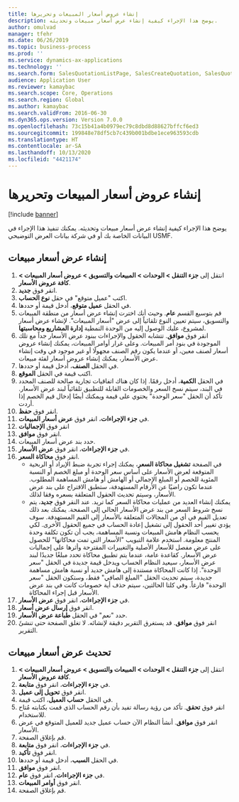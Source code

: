 ```yaml
---
title: إنشاء عروض أسعار المبيعات وتحريرها
description: يوضح هذا الإجراء كيفية إنشاء عرض أسعار مبيعات وتحديثه.
author: omulvad
manager: tfehr
ms.date: 06/26/2019
ms.topic: business-process
ms.prod: ''
ms.service: dynamics-ax-applications
ms.technology: ''
ms.search.form: SalesQuotationListPage, SalesCreateQuotation, SalesQuotationTable, SalesQuotationTotals, SalesQuotationPriceSimulation, SalesQuotationEditLines, SrsReportViewerForm, smmSetNumSeqIfManual, CustTable, SalesTable, CustQuotationConfirmationJournal, CustQuotationJournal, CustSalesLines, SalesQuotationCopying, SalesQuotationDeleteQuotations, SalesQuotationListPagePreviewPane, SalesQuotationTypeGroup
audience: Application User
ms.reviewer: kamaybac
ms.search.scope: Core, Operations
ms.search.region: Global
ms.author: kamaybac
ms.search.validFrom: 2016-06-30
ms.dyn365.ops.version: Version 7.0.0
ms.openlocfilehash: 73c15b41a4b0979ec79c8dbd8d88627bffcf6ed3
ms.sourcegitcommit: 199848e78df5cb7c439b001bdbe1ece963593cdb
ms.translationtype: HT
ms.contentlocale: ar-SA
ms.lasthandoff: 10/13/2020
ms.locfileid: "4421174"
---
```

# <a name="create-and-edit-sales-quotations"></a>إنشاء عروض أسعار المبيعات وتحريرها

[!include [banner](../../includes/banner.md)]

يوضح هذا الإجراء كيفية إنشاء عرض أسعار مبيعات وتحديثه. يمكنك تنفيذ هذا الإجراء في البيانات الخاصة بك أو في شركة بيانات العرض التوضيحي USMF.


## <a name="create-a-sales-quotation"></a>إنشاء عرض أسعار مبيعات
1. انتقل إلى **جزء التنقل > الوحدات > المبيعات والتسويق > عروض أسعار المبيعات > كافة عروض الأسعار‬**.
2. انقر فوق **جديد**.
3. اكتب "عميل متوقع" في حقل **نوع الحساب**.
4. في الحقل **عميل متوقع**، أدخل قيمة أو حددها.
5. قم بتوسيع القسم **عام**. وحيث أنك اخترت إنشاء عرض أسعار من منطقة المبيعات والتسويق، سيتم تعيين النوع تلقائياً إلى عرض "أسعار المبيعات". لإنشاء عرض أسعار لمشروع، عليك الوصول إليه من الوحدة النمطية **إدارة المشاريع ومحاسبتها**.
6. انقر فوق **موافق**. تتشابه الحقول والإجراءات ببنود عرض الأسعار جداً مع تلك الموجودة في بنود أمر المبيعات.   وعلى غرار أوامر المبيعات، يمكنك إنشاء عروض أسعار لصنف معين، أو عندما يكون رقم الصنف مجهولًا أو غير موجود في وقت إنشاء عرض الأسعار، يمكنك إنشاء عروض أسعار لفئة مبيعات.     
7. في الحقل **الصنف**، أدخل قيمة أو حددها.
8. اكتب قيمة في الحقل **الموقع**.
9. في الحقل **الكمية**، أدخل رقمًا. إذا كان هناك اتفاقيات تجارية صالحة للصنف المحدد في البند، سيتم نسخ السعر والخصومات القابلة للتطبيق تلقائياً لبند عرض الأسعار. تأكد أن الحقل "سعر الوحدة" يحتوي على قيمة ويمكنك أيضًا إدخال قيم الخصم إذا أردت. 
10. انقر فوق **حفظ**.
11. في **جزء الإجراءات**، انقر فوق **عرض أسعار المبيعات**.
12. انقر فوق **الإجماليات**
13. انقر فوق **موافق**.
14. حدد بند عرض أسعار المبيعات.
15. في **جزء الإجراءات**، انقر فوق **عرض الأسعار**.
16. انقر فوق **محاكاة السعر**.
    - في الصفحة **تشغيل محاكاة السعر**، يمكنك إجراء تجربة ضبط الإيراد أو الربحية المتوقعة لعرض الأسعار على أساس سعر الوحدة أو مبلغ الخصم أو النسبة المئوية للخصم أو المبلغ الإجمالي أو الهامش أو هامش المساهمة المطلوب. عندما تكون راضيًا عن الأرقام المستهدفة، ستطبق الاقتراح على بند عرض الأسعار، وسيتم تحديث الحقول المتعلقة بسعره وفقا لذلك.  
    - يمكنك إنشاء العديد من عمليات محاكاة السعر كما تريد. عند النقر فوق **جديد**، يتم نسخ شروط السعر من بند عرض الأسعار الحالي إلى الصفحة. يمكنك بعد ذلك تعديل القيم في أي من المجالات المتعلقة بالأسعار إلى القيم المستهدفة. سوف يؤدي تغيير أحد الحقول إلى تشغيل إعادة الحساب في جميع الحقول الأخرى. لكي يحسب النظام هامش المبيعات ونسبة المساهمة، يجب أن تكون تكلفة وحدة المنتج معلومة. استخدم علامة التبويب "الأسعار التي تمت محاكاتها" للحصول على عرض مفصل للأسعار الأصلية والتغييرات المقترحة وأثرها على إجماليات عرض الأسعار. كقاعدة عامة، عندما يتم تطبيق محاكاة تحدد مبلغًا جديدًا لبند عرض الأسعار، سيعيد النظام الحساب ويدخل قيمة جديدة في الحقل "سعر الوحدة". إذا كانت المحاكاة مستندة إلى هامش جديد أو نسبة هامش مساهمة جديدة، سيتم تحديث الحقل "المبلغ الصافي" فقط، وستكون الحقل "سعر الوحدة" فارغاً. وفي كلتا الحالتين، سيتم حذف أية خصومات كانت في بند عرض الأسعار قبل إجراء المحاكاة.
17. في **جزء الإجراءات**، انقر فوق **عرض الأسعار**.
18. انقر فوق **إرسال عرض أسعار**.
19. حدد "نعم" في الحقل **طباعة عرض الأسعار**.
20. انقر فوق **موافق**. قد يستغرق التقرير دقيقة لإنشائه. لا تغلق الصفحة حتى تنشئَ التقرير.

## <a name="update-a-sales-quotation"></a>تحديث عرض أسعار مبيعات
1. انتقل إلى **جزء التنقل > الوحدات > المبيعات والتسويق > عروض أسعار المبيعات > كافة عروض الأسعار‬**.
2. في **جزء الإجراءات**، انقر فوق **متابعة**.
3. انقر فوق **تحويل إلى عميل**.
4. في الحقل **حساب العميل**، اكتب قيمة.
5. انقر فوق **تحقق**. تأكد من رؤية رسالة تفيد بأن رقم الحساب الذي قمت بكتابته مُتاح للاستخدام.  
6. انقر فوق **موافق**. أنشأ النظام الآن حساب عميل جديد للعميل المتوقع في عرض الأسعار.  
7. قم بإغلاق الصفحة.
8. في **جزء الإجراءات**، انقر فوق **متابعة**.
9. انقر فوق **تأكيد**.
10. في الحقل **السبب**، أدخل قيمة أو حددها.
11. انقر فوق **موافق**.
12. في **جزء الإجراءات**، انقر فوق **عام**.
13. انقر فوق **أوامر المبيعات**.
14. قم بإغلاق الصفحة.

